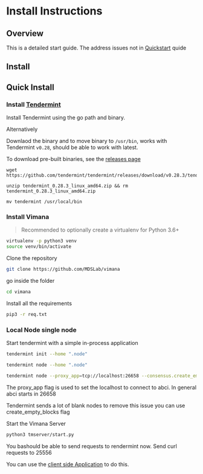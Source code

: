 # Install Instructions


## Overview

This is a detailed start guide. The address issues not in [Quickstart](quickstart.md) quide

## Install 

## Quick Install 

### Install [Tendermint](https://tendermint.com/docs/introduction/quick-start.html#install)

Install Tendermint using the go path and binary.

Alternatively 

Downlaod the binary and to move binary to `/usr/bin`, works with Tendermint `v0.28`, should be able to work with latest.

To download pre-built binaries, see the [releases page](https://github.com/tendermint/tendermint/releases)


```
wget https://github.com/tendermint/tendermint/releases/download/v0.28.3/tendermint_0.28.3_linux_amd64.zip

unzip tendermint_0.28.3_linux_amd64.zip && rm tendermint_0.28.3_linux_amd64.zip 

mv tendermint /usr/local/bin
```

### Install Vimana

> Recommended to optionally create a virtualenv for Python 3.6+

```bash
virtualenv -p python3 venv
source venv/bin/activate
```

Clone the repository

```bash
git clone https://github.com/MDSLab/vimana
```

go inside the folder 

```bash
cd vimana
```

Install all the requirements

``` bash
pip3 -r req.txt
```


### Local Node single node

Start tendermint with a simple in-process application

``` bash
tendermint init --home ".node"

tendermint node --home ".node"
```



```bash
tendermint node --proxy_app=tcp://localhost:26658 --consensus.create_empty_blocks=false
```

The proxy_app flag is used to set the localhost to connect to abci. In general abci starts in 26658

Tendermint sends a lot of blank nodes to remove this issue you can use create_empty_blocks flag

Start the Vimana Server

```bash
python3 tmserver/start.py
```

You bashould be able to send requests to rendermint now. Send curl requests to 25556

You can use the [client side Application](django.md) to do this.
